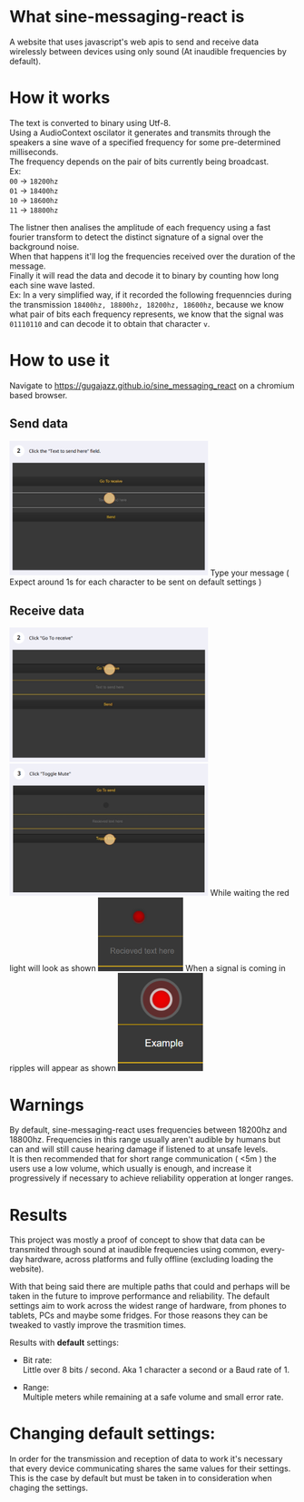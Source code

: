
# What sine-messaging-react is
A website that uses javascript's web apis to send and receive data wirelessly between devices using only sound (At inaudible frequencies by default).

# How it works
The text is converted to binary using Utf-8.\
Using a AudioContext oscilator it generates and transmits through the speakers a sine wave of a specified frequency for some pre-determined milliseconds.\
The frequency depends on the pair of bits currently being broadcast.\
Ex:\
`00` -> ``18200hz``\
`01` -> ``18400hz``\
`10` -> ``18600hz``\
`11` -> ``18800hz``

The listner then analises the amplitude of each frequency using a fast fourier transform to detect the distinct signature of a signal over the background noise.\
When that happens it'll log the frequencies received over the duration of the message.\
Finally it will read the data and decode it to binary by counting how long each sine wave lasted.\
Ex: In a very simplified way, if it recorded the following frequenncies during the transmission `18400hz, 18800hz, 18200hz, 18600hz`, because we know what pair of bits each 
frequency represents, we know that the signal was `01110110` and can decode it to obtain that character `v`.

# How to use it
Navigate to https://gugajazz.github.io/sine_messaging_react on a chromium based browser.

## Send data
<img src="imgs/send1.png" width="350">
Type your message ( Expect around 1s for each character to be sent on default settings )

## Receive data
<img src="imgs/receive1.png" width="350">
<img src="imgs/receive2.png" width="350">
While waiting the red light will look as shown <img src="imgs/receive3.png" width="150">
When a signal is coming in ripples will appear as shown <img src="imgs/receive4.png" width="150">

# Warnings
By default, sine-messaging-react uses frequencies between 18200hz and 18800hz. Frequencies in this range usually aren't audible by humans but can and will still cause hearing damage if listened to at unsafe levels.\
It is then recommended  that for short range communication ( <5m ) the users use a low volume, which usually is enough, and increase it progressively if necessary to achieve reliability opperation at longer ranges.

# Results
This project was mostly a proof of concept to show that data can be transmited through sound at inaudible frequencies using common, every-day hardware, across platforms and fully offline (excluding loading the website).

With that being said there are multiple paths that could and perhaps will be taken in the future to improve performance and reliability.
The default settings aim to work across the widest range of hardware, from phones to tablets, PCs and maybe some fridges. For those reasons they can be tweaked to vastly improve the trasmition times. 

Results with **default** settings:

- Bit rate:\
Little over 8 bits / second. Aka 1 character a second or a Baud rate of 1. 


- Range:\
Multiple meters while remaining at a safe volume and small error rate.


# Changing default settings:
In order for the transmission and reception of data to work it's necessary that every device communicating shares the same values for their settings.\
This is the case by default but must be taken in to consideration when chaging the settings. 